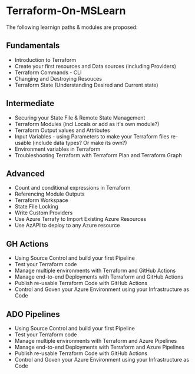 # Terraform-On-MSLearn

The following learnign paths & modules are proposed:

## Fundamentals

- Introduction to Terraform
- Create your first resources and Data sources (including Providers)
- Terraform Commands - CLI
- Changing and Destroying Resouces
- Terraform State (Understanding Desired and Current state)

## Intermediate

- Securing your State File & Remote State Management
- Terraform Modules (incl Locals or add as it's own module?)
- Terraform Output values and Attributes
- Input Variables - using Parameters to make your Terraform files re-usable (include data types? Or make its own?)
- Environment variables in Terraform
- Troubleshooting Terraform with Terraform Plan and Terraform Graph

## Advanced

- Count and conditional expressions in Terraform
- Referencing Module Outputs
- Terraform Workspace
- State File Locking
- Write Custom Providers
- Use Azure Terrafy to Import Existing Azure Resources
- Use AzAPI to deploy to any Azure resource

## GH Actions

- Using Source Control and build your first Pipeline
- Test your Terraform code 
- Manage multiple environments with Terraform and GitHub Actions
- Manage end-to-end Deployments with Terraform and GitHub Actions
- Publish re-usable Terraform Code with GitHub Actions
- Control and Goven your Azure Environment using your Infrastructure as Code

## ADO Pipelines

- Using Source Control and build your first Pipeline
- Test your Terraform code 
- Manage multiple environments with Terraform and Azure Pipelines
- Manage end-to-end Deployments with Terraform and Azure Pipelines
- Publish re-usable Terraform Code with GitHub Actions
- Control and Goven your Azure Environment using your Infrastructure as Code

